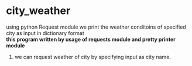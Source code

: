 # city_weather
using python Request module we print the weather conditoins of specified city as input in dictionary format <br>
<b>this program written by usage of requests module and pretty printer module </b><br>
<ol>
<li>we can request weather of city by specifying input as city name.</li>
</ol>
